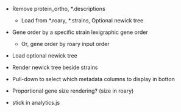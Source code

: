 
* Remove protein_ortho, *.descriptions
    * Load from *.roary, *.strains, Optional newick tree
* Gene order by a specific strain lexigraphic gene order
    * Or, gene order by roary input order

* Load optional newick tree
* Render newick tree beside strains

* Pull-down to select which metadata columns to display in botton
* Proportional gene size rendering? (size in roary)

* stick in analytics.js
